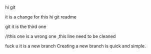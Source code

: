 hi git 

it is a change for this hi git readme

git it is the third one

//this one is a wrong one ,this line need to be cleaned

fuck u
it is a new branch 
Creating a new branch is quick and simple.